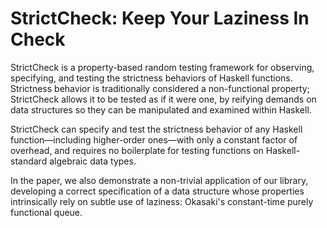   # StrictCheck: Keep Your Laziness In Check
  
  StrictCheck is a property-based random testing framework for
  observing, specifying, and testing the strictness behaviors of Haskell
  functions. Strictness behavior is traditionally considered a non-functional
  property; StrictCheck allows it to be tested as if it were one, by reifying
  demands on data structures so they can be manipulated and examined within
  Haskell.
  
  StrictCheck can specify and test the strictness behavior of any Haskell
  function—including higher-order ones—with only a constant factor of overhead,
  and requires no boilerplate for testing functions on Haskell-standard algebraic
  data types.

  In the paper, we also demonstrate a non-trivial application of our library,
  developing a correct specification of a data structure whose properties
  intrinsically rely on subtle use of laziness: Okasaki's constant-time purely
  functional queue.
